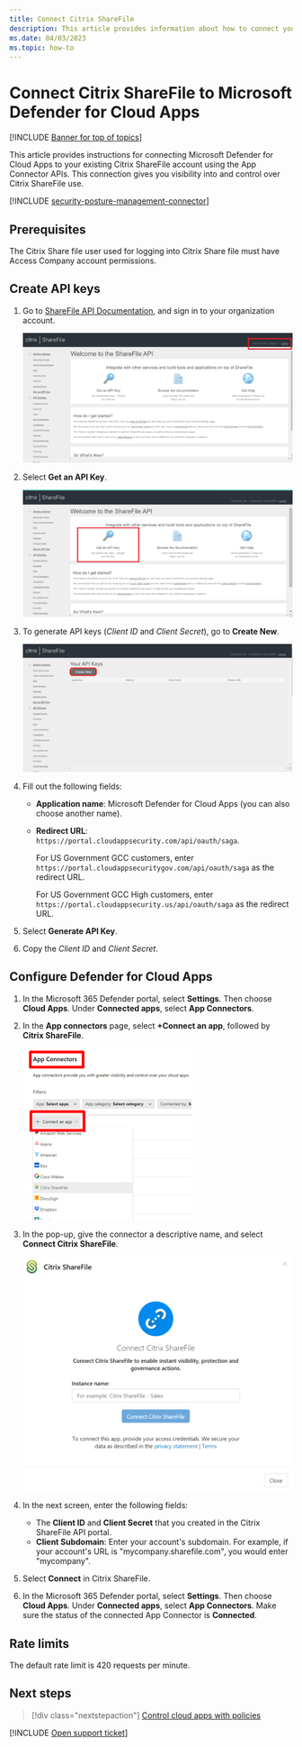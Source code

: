 ```yaml
---
title: Connect Citrix ShareFile
description: This article provides information about how to connect your Citrix ShareFile app to Defender for Cloud Apps using the API connector for visibility and control over use.
ms.date: 04/03/2023
ms.topic: how-to
---
```


# Connect Citrix ShareFile to Microsoft Defender for Cloud Apps

[!INCLUDE [Banner for top of topics](includes/banner.md)]

This article provides instructions for connecting Microsoft Defender for Cloud Apps to your existing Citrix ShareFile account using the App Connector APIs. This connection gives you visibility into and control over Citrix ShareFile use.

[!INCLUDE [security-posture-management-connector](includes/security-posture-management-connector.md)]

## Prerequisites

The Citrix Share file user used for logging into Citrix Share file must have Access Company account permissions.

## Create API keys

1. Go to [ShareFile API Documentation](https://api.sharefile.com/), and sign in to your organization account.

    ![connect Citrix ShareFile login.](media/connect-citrix-sharefile-login.png "connect Citrix ShareFile login")

1. Select **Get an API Key**.

    ![connect Citrix ShareFile API key.](media/connect-citrix-sharefile-api-key.png "connect Citrix ShareFile API key")

1. To generate API keys (*Client ID* and *Client Secret*), go to **Create New**.

    ![connect Citrix ShareFile create new key.](media/connect-citrix-sharefile-create-new.png "connect Citrix ShareFile create new key")

1. Fill out the following fields:

    - **Application name**: Microsoft Defender for Cloud Apps (you can also choose another name).
    
    - **Redirect URL**:  `https://portal.cloudappsecurity.com/api/oauth/saga`.
    
      For US Government GCC customers, enter `https://portal.cloudappsecuritygov.com/api/oauth/saga` as the redirect URL.
  
      For US Government GCC High customers, enter `https://portal.cloudappsecurity.us/api/oauth/saga` as the redirect URL.
      
1. Select **Generate API Key**.

1. Copy the *Client ID* and *Client Secret*.

## Configure Defender for Cloud Apps

1. In the Microsoft 365 Defender portal, select **Settings**. Then choose **Cloud Apps**. Under **Connected apps**, select **App Connectors**.

1. In the **App connectors** page, select **+Connect an app**, followed by **Citrix ShareFile**.

    ![connect Citrix ShareFile app connectors.](media/connect-citrix-sharefile-app-connectors.png "connect Citrix ShareFile app connectors")

1. In the pop-up, give the connector a descriptive name, and select **Connect Citrix ShareFile**.  

    ![connect Citrix ShareFile instance name.](media/connect-citrix-sharefile-instance-name.png "connect Citrix ShareFile instance name")

1. In the next screen, enter the following fields:

    - The **Client ID** and **Client Secret** that you created in the Citrix ShareFile API portal.
    - **Client Subdomain**: Enter your account's subdomain. For example, if your account's URL is "mycompany.sharefile.com", you would enter "mycompany".

1. Select **Connect** in Citrix ShareFile.

1. In the Microsoft 365 Defender portal, select **Settings**. Then choose **Cloud Apps**. Under **Connected apps**, select **App Connectors**. Make sure the status of the connected App Connector is **Connected**.

## Rate limits

The default rate limit is 420 requests per minute.  

## Next steps

> [!div class="nextstepaction"]
> [Control cloud apps with policies](control-cloud-apps-with-policies.md)

[!INCLUDE [Open support ticket](includes/support.md)]

